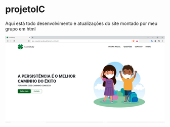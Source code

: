 # projetoIC

Aqui está todo desenvolvimento e atualizações do site montado por meu grupo em html

<img src="README/projeto.png">
